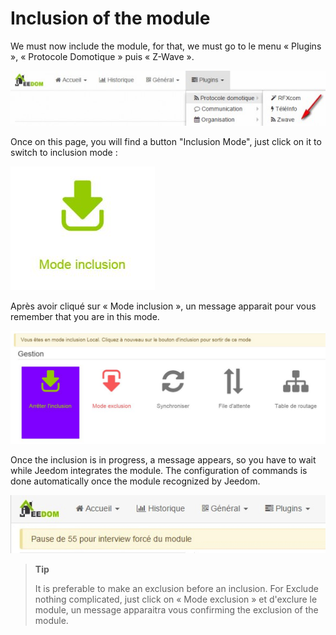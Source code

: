 Inclusion of the module 
===================



We must now include the module, for that, we must go to
le menu « Plugins », « Protocole Domotique » puis « Z-Wave ».



![inclusion1](images/plugin/inclusion1.jpg)



Once on this page, you will find a button "Inclusion Mode",
just click on it to switch to inclusion mode :



![bouton inclusion](images/plugin/bouton_inclusion.jpg)



Après avoir cliqué sur « Mode inclusion », un message apparait pour vous
remember that you are in this mode.



![inclusion3](images/plugin/inclusion3.jpg)



Once the inclusion is in progress, a message appears, so you have to
wait while Jeedom integrates the module. The configuration of
commands is done automatically once the module recognized by Jeedom.



![inclusion4](images/plugin/inclusion4.jpg)



> **Tip**
>
> It is preferable to make an exclusion before an inclusion. For
> Exclude nothing complicated, just click on
> « Mode exclusion » et d'exclure le module, un message apparaitra vous
> confirming the exclusion of the module.



